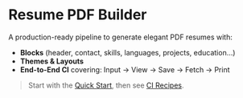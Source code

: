 # Resume PDF Builder

A production-ready pipeline to generate elegant PDF resumes with:
- **Blocks** (header, contact, skills, languages, projects, education…)
- **Themes & Layouts**
- **End-to-End CI** covering: Input → View → Save → Fetch → Print

> Start with the [Quick Start](usage/quick_start.md), then see [CI Recipes](ci/ci-blocks.md).
